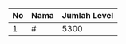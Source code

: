 | No | Nama            | Jumlah Level |
|----|-----------------|--------------|
| 1  | #    |    5300        |
